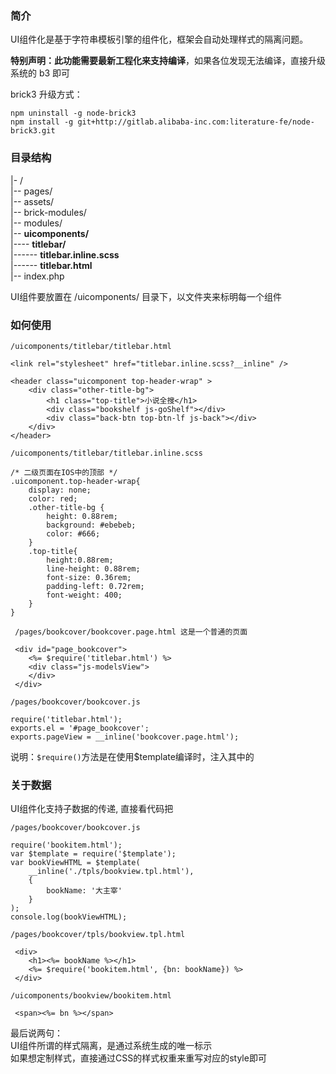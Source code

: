 
### 简介
UI组件化是基于字符串模板引擎的组件化，框架会自动处理样式的隔离问题。

**特别声明：此功能需要最新工程化来支持编译**，如果各位发现无法编译，直接升级系统的 b3 即可  

brick3 升级方式：

```
npm uninstall -g node-brick3 
npm install -g git+http://gitlab.alibaba-inc.com:literature-fe/node-brick3.git
```

### 目录结构
  
|- /  
|-- pages/  
|-- assets/  
|-- brick-modules/  
|-- modules/  
|-- **uicomponents/**  
|---- **titlebar/**  
|------ **titlebar.inline.scss**  
|------ **titlebar.html**  
|-- index.php

UI组件要放置在 /uicomponents/ 目录下，以文件夹来标明每一个组件

### 如何使用

```
/uicomponents/titlebar/titlebar.html

<link rel="stylesheet" href="titlebar.inline.scss?__inline" />

<header class="uicomponent top-header-wrap" >
    <div class="other-title-bg">
    	<h1 class="top-title">小说全搜</h1>
        <div class="bookshelf js-goShelf"></div>
        <div class="back-btn top-btn-lf js-back"></div>
    </div>
</header>

```
```
/uicomponents/titlebar/titlebar.inline.scss

/* 二级页面在IOS中的顶部 */
.uicomponent.top-header-wrap{
    display: none;
    color: red;  
    .other-title-bg { 
        height: 0.88rem;
        background: #ebebeb;
        color: #666;
    } 
    .top-title{
        height:0.88rem;
        line-height: 0.88rem;
        font-size: 0.36rem;
        padding-left: 0.72rem;
        font-weight: 400;
    }
}
```
```
 /pages/bookcover/bookcover.page.html 这是一个普通的页面 
 
 <div id="page_bookcover">
	<%= $require('titlebar.html') %>
	<div class="js-modelsView">
	</div>
 </div>
```
```
/pages/bookcover/bookcover.js 

require('titlebar.html');
exports.el = '#page_bookcover';
exports.pageView = __inline('bookcover.page.html');
```
说明：`$require()`方法是在使用$template编译时，注入其中的

### 关于数据
UI组件化支持子数据的传递, 直接看代码把  

```  
/pages/bookcover/bookcover.js

require('bookitem.html');
var $template = require('$template');
var bookViewHTML = $template(
	__inline('./tpls/bookview.tpl.html'), 
	{
		bookName: '大主宰'
	}
);
console.log(bookViewHTML);
```
```  
/pages/bookcover/tpls/bookview.tpl.html

 <div>
 	<h1><%= bookName %></h1>
 	<%= $require('bookitem.html', {bn: bookName}) %>
 </div>
```
```  
/uicomponents/bookview/bookitem.html

 <span><%= bn %></span>
```

最后说两句：  
UI组件所谓的样式隔离，是通过系统生成的唯一标示  
如果想定制样式，直接通过CSS的样式权重来重写对应的style即可